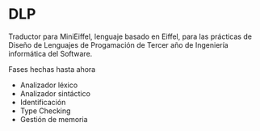 # DLP

Traductor para MiniEiffel, lenguaje basado en Eiffel, para las prácticas de Diseño de Lenguajes de Progamación de Tercer año de Ingeniería informática del Software.

Fases hechas hasta ahora

- Analizador léxico
- Analizador sintáctico
- Identificación
- Type Checking
- Gestión de memoria
